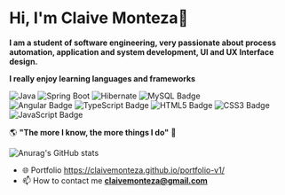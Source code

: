 # Hi, I'm Claive Monteza👋

**I am a student of software engineering, very passionate about process automation, application and system development, UI and UX Interface design.**
<br/> 


**I really enjoy learning languages and frameworks** 

![Java](https://img.shields.io/badge/Java-007396?style=flat&logo=Java&logoColor=white) 
![Spring Boot](https://img.shields.io/badge/Spring_Boot-F2F4F9?style=flat&logo=spring-boot) 
![Hibernate](https://img.shields.io/badge/Hibernate-59666C?style=flat&logo=hibernate&logoColor=white) 
![MySQL Badge](https://img.shields.io/badge/MySQL-4479A1?style=flat&logo=mysql&logoColor=white) <br/>
![Angular Badge](https://img.shields.io/badge/Angular-DD0031?style=flat&logo=angular&logoColor=white) 
![TypeScript Badge](https://img.shields.io/badge/TypeScript-3178C6?style=flat&logo=typescript&logoColor=white)
![HTML5 Badge](https://img.shields.io/badge/HTML5-E34F26?style=flat&logo=html5&logoColor=white)
![CSS3 Badge](https://img.shields.io/badge/CSS3-1572B6?style=flat&logo=css3&logoColor=white) 
![JavaScript Badge](https://img.shields.io/badge/JavaScript-F7DF1E?style=flat&logo=javascript&logoColor=black)<br/>

   🌎 **"The more I know, the more things I do"** 🧠
   
   
   ![Anurag's GitHub stats](https://github-readme-stats.vercel.app/api?username=claivemonteza&show_icons=true&count_private=true&theme=tokyonight)

- 🌐 Portfolio https://claivemonteza.github.io/portfolio-v1/
- 📫 How to contact me **[claivemonteza@gmail.com](mailto:claivemonteza@gmail.com)**






